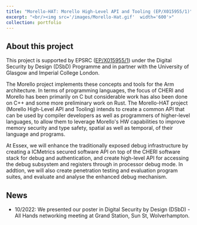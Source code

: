 ```yaml
---
title: "Morello-HAT: Morello High-Level API and Tooling (EP/X015955/1)"
excerpt: "<br/><img src='/images/Morello-Hat.gif'  width='600'>"
collection: portfolio
---
```


## About this project
This project is supported by EPSRC ([EP/X015955/1](https://gow.epsrc.ukri.org/NGBOViewGrant.aspx?GrantRef=EP/X015955/1)) under the Digital Security by Design (DSbD) Programme and in partner with the University of Glasgow and Imperial College London.

The Morello project implements these concepts and tools for the Arm architecture. In terms of programming languages, the focus of CHERI and Morello has been primarily on C but considerable work has also been done on C++ and some more preliminary work on Rust. The Morello-HAT project (Morello High-Level API and Tooling) intends to create a common API that can be used by compiler developers as well as programmers of higher-level languages, to allow them to leverage Morello's HW capabilities to improve memory security and type safety, spatial as well as temporal, of their language and programs.

At Essex, we will enhance the traditionally exposed debug infrastructure by creating a ICMetrics secured software API on top of the CHERI software stack for debug and authentication, and create high-level API for accessing the debug subsystem and registers through in processor debug mode. In addtion, we will also create penetration testing and evaluation program suites, and evaluate and analyse the enhanced debug mechanism. 

## News
- 10/2022: We presented our poster in Digital Security by Design (DSbD) - All Hands networking meeting at Grand Station, Sun St, Wolverhampton.